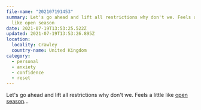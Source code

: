 ```yaml
---
file-name: "202107191453"
summary: Let's go ahead and lift all restrictions why don't we. Feels a little
  like open season
date: 2021-07-19T13:53:25.522Z
updated: 2021-07-19T13:53:26.895Z
location:
  locality: Crawley
  country-name: United Kingdom
category:
  - personal
  - anxiety
  - confidence
  - reset
---
```

Let's go ahead and lift all restrictions why don't we. Feels a little like [open season](https://www.lexico.com/definition/open_season)&hellip;